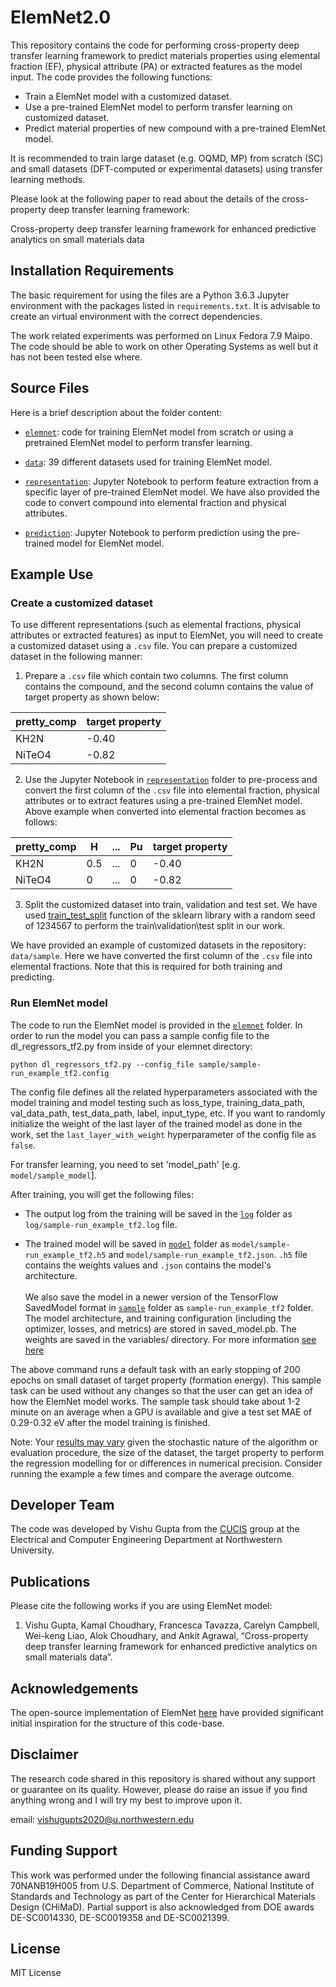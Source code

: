 # ElemNet2.0

This repository contains the code for performing cross-property deep transfer learning framework to predict materials properties using elemental fraction (EF), physical attribute (PA) or extracted features as the model input. The code provides the following functions:

* Train a ElemNet model with a customized dataset.
* Use a pre-trained ElemNet model to perform transfer learning on customized dataset.
* Predict material properties of new compound with a pre-trained ElemNet model.

It is recommended to train large dataset (e.g. OQMD, MP) from scratch (SC) and small datasets (DFT-computed or experimental datasets) using transfer learning methods.

Please look at the following paper to read about the details of the cross-property deep transfer learning framework:

Cross-property deep transfer learning framework for enhanced predictive analytics on small materials data


## Installation Requirements

The basic requirement for using the files are a Python 3.6.3 Jupyter environment with the packages listed in `requirements.txt`. It is advisable to create an virtual environment with the correct dependencies.

The work related experiments was performed on Linux Fedora 7.9 Maipo. The code should be able to work on other Operating Systems as well but it has not been tested else where.

## Source Files
  
Here is a brief description about the folder content:

* [`elemnet`](./elemnet): code for training ElemNet model from scratch or using a pretrained ElemNet model to perform transfer learning.

* [`data`](./data): 39 different datasets used for training ElemNet model.

* [`representation`](./representation): Jupyter Notebook to perform feature extraction from a specific layer of pre-trained ElemNet model. We have also provided the code to convert compound into elemental fraction and physical attributes.

* [`prediction`](./prediction): Jupyter Notebook to perform prediction using the pre-trained model for ElemNet model.

## Example Use

### Create a customized dataset

To use different representations (such as elemental fractions, physical attributes or extracted features) as input to ElemNet, you will need to create a customized dataset using a `.csv` file. You can prepare a customized dataset in the following manner:

1. Prepare a `.csv` file which contain two columns. The first column contains the compound, and the second column contains the value of target property as shown below:
 
| pretty_comp | target property |
| ----------- | --------------- |
| KH2N        | -0.40           |
| NiTeO4      | -0.82           |

2. Use the Jupyter Notebook in [`representation`](./representation) folder to pre-process and convert the first column of the `.csv` file into elemental fraction, physical attributes or to extract features using a pre-trained ElemNet model. Above example when converted into elemental fraction becomes as follows: 

| pretty_comp |  H  | ... | Pu | target property |
| ----------- | --- | --- | -- | --------------- |
| KH2N        | 0.5 | ... | 0  | -0.40           |
| NiTeO4      | 0   | ... | 0  | -0.82           |

3. Split the customized dataset into train, validation and test set. We have used <a href="https://scikit-learn.org/stable/modules/generated/sklearn.model_selection.train_test_split.html">train_test_split</a> function of the sklearn library with a random seed of 1234567 to perform the train\validation\test split in our work.

We have provided an example of customized datasets in the repository: `data/sample`. Here we have converted the first column of the `.csv` file into elemental fractions. Note that this is required for both training and predicting. 

### Run ElemNet model

The code to run the ElemNet model is provided in the [`elemnet`](./elemnet) folder. In order to run the model you can pass a sample config file to the dl_regressors_tf2.py from inside of your elemnet directory:

`python dl_regressors_tf2.py --config_file sample/sample-run_example_tf2.config`

The config file defines all the related hyperparameters associated with the model training and model testing such as loss_type, training_data_path, val_data_path, test_data_path, label, input_type, etc. If you want to randomly initialize the weight of the last layer of the trained model as done in the work, set the `last_layer_with_weight` hyperparameter of the config file as `false`. 

For transfer learning, you need to set 'model_path' [e.g. `model/sample_model`]. 

After training, you will get the following files:

* The output log from the training will be saved in the [`log`](./elemnet/log) folder as `log/sample-run_example_tf2.log` file.

* The trained model will be saved in [`model`](./elemnet/model) folder as `model/sample-run_example_tf2.h5` and `model/sample-run_example_tf2.json`. `.h5` file contains the weights values and `.json` contains the model's architecture. </br> </br>
We also save the model in a newer version of the TensorFlow SavedModel format in [`sample`](./elemnet/sample) folder as `sample-run_example_tf2` folder. The model architecture, and training configuration (including the optimizer, losses, and metrics) are stored in saved_model.pb. The weights are saved in the variables/ directory. For more information <a href="https://www.tensorflow.org/guide/keras/save_and_serialize">see here</a> 

The above command runs a default task with an early stopping of 200 epochs on small dataset of target property (formation energy). This sample task can be used without any changes so that the user can get an idea of how the ElemNet model works. The sample task should take about 1-2 minute on an average when a GPU is available and give a test set MAE of 0.29-0.32 eV after the model training is finished.

Note: Your <a href="https://machinelearningmastery.com/different-results-each-time-in-machine-learning/">results may vary</a> given the stochastic nature of the algorithm or evaluation procedure, the size of the dataset, the target property to perform the regression modelling for or differences in numerical precision. Consider running the example a few times and compare the average outcome.

## Developer Team

The code was developed by Vishu Gupta from the <a href="http://cucis.ece.northwestern.edu/">CUCIS</a> group at the Electrical and Computer Engineering Department at Northwestern University.

## Publications

Please cite the following works if you are using ElemNet model:

1. Vishu Gupta, Kamal Choudhary, Francesca Tavazza, Carelyn Campbell, Wei-keng Liao, Alok Choudhary, and Ankit Agrawal, “Cross-property deep transfer learning framework for enhanced predictive analytics on small materials data”.

## Acknowledgements

The open-source implementation of ElemNet <a href="https://github.com/NU-CUCIS/ElemNet">here</a> have provided significant initial inspiration for the structure of this code-base.

## Disclaimer

The research code shared in this repository is shared without any support or guarantee on its quality. However, please do raise an issue if you find anything wrong and I will try my best to improve upon it.

email: vishugupts2020@u.northwestern.edu

## Funding Support

This work was performed under the following financial assistance award 70NANB19H005 from U.S. Department of Commerce, National Institute of Standards and Technology as part of the Center for Hierarchical Materials Design (CHiMaD). Partial support is also acknowledged from DOE awards DE-SC0014330, DE-SC0019358 and DE-SC0021399.

## License

MIT License
